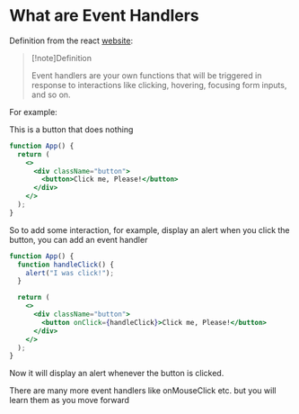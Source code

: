 # What are Event Handlers

Definition from the react [website](https://react.dev/learn/responding-to-events):

> [!note]Definition
>
> Event handlers are your own functions that will be triggered in response to interactions like clicking, hovering, focusing form inputs, and so on.

For example:

This is a button that does nothing

```jsx
function App() {
  return (
    <>
      <div className="button">
        <button>Click me, Please!</button>
      </div>
    </>
  );
}
```

So to add some interaction, for example, display an alert when you click the button, you can add an event handler

```jsx
function App() {
  function handleClick() {
    alert("I was click!");
  }

  return (
    <>
      <div className="button">
        <button onClick={handleClick}>Click me, Please!</button>
      </div>
    </>
  );
}
```

Now it will display an alert whenever the button is clicked.

There are many more event handlers like onMouseClick etc. but you will learn them as you move forward
